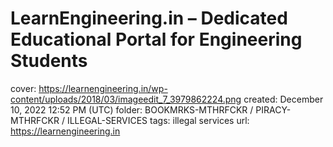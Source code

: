 # LearnEngineering.in – Dedicated Educational Portal for Engineering Students

cover: https://learnengineering.in/wp-content/uploads/2018/03/imageedit_7_3979862224.png
created: December 10, 2022 12:52 PM (UTC)
folder: BOOKMRKS-MTHRFCKR / PIRACY-MTHRFCKR / ILLEGAL-SERVICES
tags: illegal services
url: https://learnengineering.in